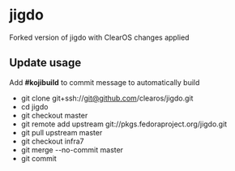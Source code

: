 # jigdo

Forked version of jigdo with ClearOS changes applied

## Update usage
  Add __#kojibuild__ to commit message to automatically build

* git clone git+ssh://git@github.com/clearos/jigdo.git
* cd jigdo
* git checkout master
* git remote add upstream git://pkgs.fedoraproject.org/jigdo.git
* git pull upstream master
* git checkout infra7
* git merge --no-commit master
* git commit
